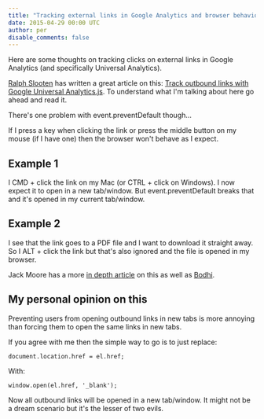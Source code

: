 ```yaml
---
title: "Tracking external links in Google Analytics and browser behaviour"
date: 2015-04-29 00:00 UTC
author: per
disable_comments: false
---
```


Here are some thoughts on tracking clicks on external links in Google Analytics (and specifically Universal Analytics).

[Ralph Slooten](http://www.axllent.org/about) has written a great article on this:
[Track outbound links with Google Universal Analytics.js](http://www.axllent.org/docs/view/track-outbound-links-with-analytics-js/).
To understand what I'm talking about here go ahead and read it.

There's one problem with event.preventDefault though…

If I press a key when clicking the link or press the middle button on my mouse (if I have one) then the browser won't behave as I expect.

## Example 1

I CMD + click the link on my Mac (or CTRL + click on Windows). I now expect it to open in a new tab/window. But event.preventDefault breaks that and it's opened in my current tab/window.

## Example 2

I see that the link goes to a PDF file and I want to download it straight away. So I ALT + click the link but that's also ignored and the file is opened in my browser.

Jack Moore has a more [in depth article](http://www.jacklmoore.com/notes/click-events/) on this as well as [Bodhi](http://techscursion.com/2011/12/dont-tab-me-bro.html).

## My personal opinion on this

Preventing users from opening outbound links in new tabs is more annoying than forcing them to open the same links in new tabs. 

If you agree with me then the simple way to go is to just replace:

<code>document.location.href = el.href;</code>

With:

<code>window.open(el.href, '_blank');</code>

Now all outbound links will be opened in a new tab/window.
It might not be a dream scenario but it's the lesser of two evils.
